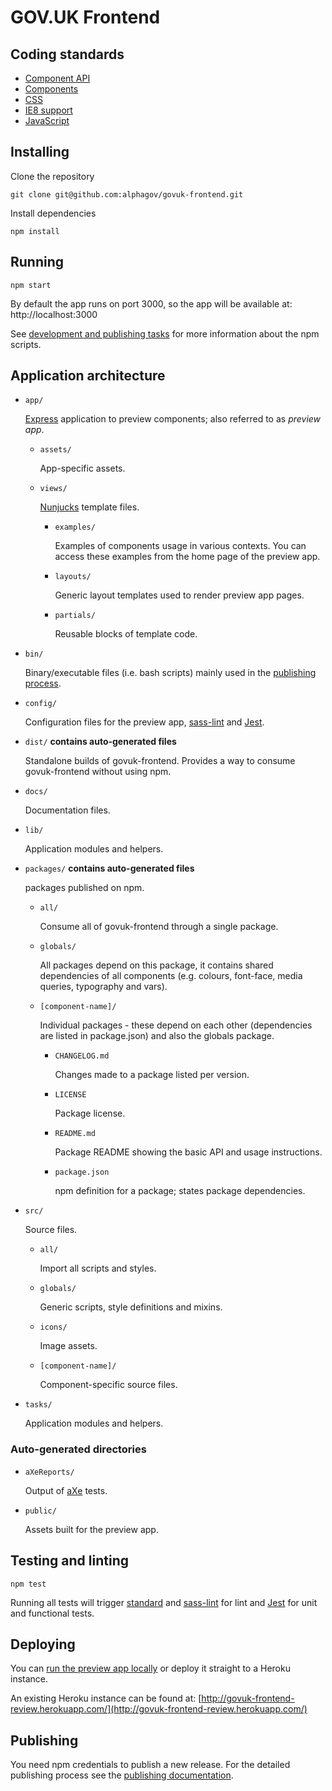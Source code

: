 # GOV.UK Frontend

## Coding standards

- [Component API](component-api.md)
- [Components](components.md)
- [CSS](coding-standards/css.md)
- [IE8 support](legacy-ie.md)
- [JavaScript](coding-standards/js.md)

## Installing

Clone the repository

```
git clone git@github.com:alphagov/govuk-frontend.git
```

Install dependencies

```
npm install
```

## Running

```
npm start
```
By default the app runs on port 3000, so the app will be available at: http://localhost:3000

See [development and publishing tasks](development-and-publish-tasks.md) for more information about the npm scripts.

## Application architecture

- `app/`

  [Express](https://github.com/expressjs/express) application to preview components; also referred to as _preview app_.

  - `assets/`

    App-specific assets.

  - `views/`

    [Nunjucks](https://github.com/mozilla/nunjucks) template files.

    - `examples/`

      Examples of components usage in various contexts. You can access these examples from the home page of the preview app.

    - `layouts/`

      Generic layout templates used to render preview app pages.

    - `partials/`

      Reusable blocks of template code.

- `bin/`

  Binary/executable files (i.e. bash scripts) mainly used in the [publishing process]((publishing.md)).

- `config/`

  Configuration files for the preview app, [sass-lint](https://github.com/sasstools/sass-lint) and [Jest](https://github.com/facebook/jest).


- `dist/` **contains auto-generated files**

  Standalone builds of govuk-frontend. Provides a way to consume govuk-frontend without using npm.

- `docs/`

  Documentation files.

- `lib/`

  Application modules and helpers.

- `packages/` **contains auto-generated files**

  packages published on npm.

  - `all/`

    Consume all of govuk-frontend through a single package.

  - `globals/`

    All packages depend on this package, it contains shared dependencies of all components (e.g. colours, font-face, media queries, typography and vars).

  - `[component-name]/`

    Individual packages - these depend on each other (dependencies are listed in package.json) and also the globals package.

    - `CHANGELOG.md`

      Changes made to a package listed per version.

    - `LICENSE`

      Package license.

    - `README.md`

      Package README showing the basic API and usage instructions.

    - `package.json`

      npm definition for a package; states package dependencies.

- `src/`

  Source files.

  - `all/`

    Import all scripts and styles.

  - `globals/`

    Generic scripts, style definitions and mixins.

  - `icons/`

    Image assets.

  - `[component-name]/`

    Component-specific source files.

- `tasks/`

  Application modules and helpers.


### Auto-generated directories  

- `aXeReports/`

  Output of [aXe](https://github.com/dequelabs/axe-core) tests.

- `public/`

  Assets built for the preview app.

## Testing and linting

```
npm test
```

Running all tests will trigger [standard](https://github.com/standard/standard) and [sass-lint](https://github.com/sasstools/sass-lint) for lint and [Jest](https://github.com/facebook/jest) for unit and functional tests.

## Deploying
You can [run the preview app locally](#running) or deploy it straight to a Heroku instance.

An existing Heroku instance can be found at: [http://govuk-frontend-review.herokuapp.com/](http://govuk-frontend-review.herokuapp.com/)

## Publishing
You need npm credentials to publish a new release. For the detailed publishing process see the [publishing  documentation](publishing.md).
